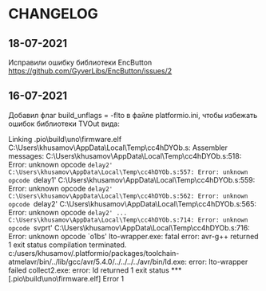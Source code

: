 CHANGELOG
=========

18-07-2021
----------
Исправили ошибку библиотеки EncButton
https://github.com/GyverLibs/EncButton/issues/2

16-07-2021
----------
Добавил флаг build_unflags = -flto в файле platformio.ini, чтобы избежать ошибок библиотеки TVOut вида:

Linking .pio\build\uno\firmware.elf
C:\Users\khusamov\AppData\Local\Temp\cc4hDYOb.s: Assembler messages:
C:\Users\khusamov\AppData\Local\Temp\cc4hDYOb.s:518: Error: unknown opcode `delay2'
C:\Users\khusamov\AppData\Local\Temp\cc4hDYOb.s:557: Error: unknown opcode `delay1'
C:\Users\khusamov\AppData\Local\Temp\cc4hDYOb.s:559: Error: unknown opcode `delay2'
C:\Users\khusamov\AppData\Local\Temp\cc4hDYOb.s:562: Error: unknown opcode `delay2'
C:\Users\khusamov\AppData\Local\Temp\cc4hDYOb.s:565: Error: unknown opcode `delay2'
...
C:\Users\khusamov\AppData\Local\Temp\cc4hDYOb.s:714: Error: unknown opcode `svprt'
C:\Users\khusamov\AppData\Local\Temp\cc4hDYOb.s:716: Error: unknown opcode `o1bs'
lto-wrapper.exe: fatal error: avr-g++ returned 1 exit status
compilation terminated.
c:/users/khusamov/.platformio/packages/toolchain-atmelavr/bin/../lib/gcc/avr/5.4.0/../../../../avr/bin/ld.exe: error: lto-wrapper failed
collect2.exe: error: ld returned 1 exit status
*** [.pio\build\uno\firmware.elf] Error 1
